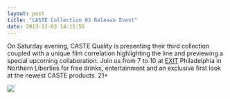 ```yaml
---
layout: post
title: "CASTE Collection 03 Release Event"
date: 2013-12-03 14:11:55
---
```


<p>On Saturday evening, CASTE Quality is presenting their third collection coupled with a unique film correlation highlighting the line and previewing a special upcoming collaboration. Join us from 7 to 10 at <a href="http://www.exitphiladelphia.com">EXIT</a> Philadelphia in Northern Liberties for free drinks, entertainment and an exclusive first look at the newest CASTE products. 21+</p>
<p><img src="http://media.tumblr.com/394fff262bb4f8f756f6198aa0520535/tumblr_inline_mx8i16C4VP1rf4blg.jpg"/></p>
